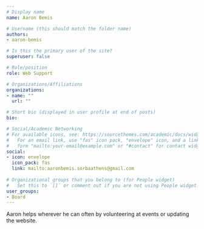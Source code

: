 ```yaml
---
# Display name
name: Aaron Bemis

# Username (this should match the folder name)
authors:
- aaron-bemis

# Is this the primary user of the site?
superuser: false

# Role/position
role: Web Support

# Organizations/Affiliations
organizations:
- name: ""
  url: ""

# Short bio (displayed in user profile at end of posts)
bio:

# Social/Academic Networking
# For available icons, see: https://sourcethemes.com/academic/docs/widgets/#icons
#   For an email link, use "fas" icon pack, "envelope" icon, and a link in the
#   form "mailto:your-email@example.com" or "#contact" for contact widget.
social:
- icon: envelope
  icon_pack: fas
  link: mailto:aaronbemis.sorbaathens@gmail.com
  
# Organizational groups that you belong to (for People widget)
#   Set this to `[]` or comment out if you are not using People widget.  
user_groups:
- Board
---
```


Aaron helps wherever he can often by volunteering at events or updating the website.
